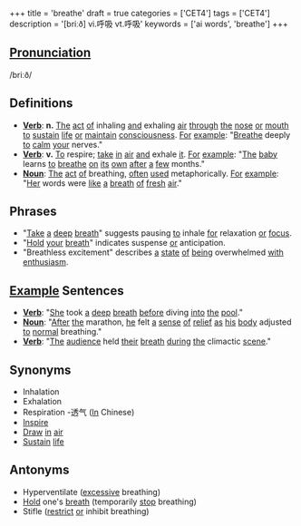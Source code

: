 +++
title = 'breathe'
draft = true
categories = ['CET4']
tags = ['CET4']
description = '[briːð] vi.呼吸 vt.呼吸'
keywords = ['ai words', 'breathe']
+++

## [Pronunciation](/en/post/pronunciation/)
/briːð/

## Definitions
- **[Verb](/en/post/verb/)**: **n.** [The](/en/post/the/) [act](/en/post/act/) [of](/en/post/of/) inhaling [and](/en/post/and/) exhaling [air](/en/post/air/) [through](/en/post/through/) [the](/en/post/the/) [nose](/en/post/nose/) [or](/en/post/or/) [mouth](/en/post/mouth/) [to](/en/post/to/) [sustain](/en/post/sustain/) [life](/en/post/life/) [or](/en/post/or/) [maintain](/en/post/maintain/) [consciousness](/en/post/consciousness/). [For](/en/post/for/) [example](/en/post/example/): "[Breathe](/en/post/breathe/) deeply [to](/en/post/to/) [calm](/en/post/calm/) [your](/en/post/your/) nerves."
- **[Verb](/en/post/verb/)**: **v.** [To](/en/post/to/) respire; [take](/en/post/take/) [in](/en/post/in/) [air](/en/post/air/) [and](/en/post/and/) exhale [it](/en/post/it/). [For](/en/post/for/) [example](/en/post/example/): "[The](/en/post/the/) [baby](/en/post/baby/) learns [to](/en/post/to/) [breathe](/en/post/breathe/) [on](/en/post/on/) [its](/en/post/its/) [own](/en/post/own/) [after](/en/post/after/) [a](/en/post/a/) [few](/en/post/few/) months."
- **[Noun](/en/post/noun/)**: [The](/en/post/the/) [act](/en/post/act/) [of](/en/post/of/) breathing, [often](/en/post/often/) [used](/en/post/used/) metaphorically. [For](/en/post/for/) [example](/en/post/example/): "[Her](/en/post/her/) words were [like](/en/post/like/) [a](/en/post/a/) [breath](/en/post/breath/) [of](/en/post/of/) [fresh](/en/post/fresh/) [air](/en/post/air/)."

## Phrases
- "[Take](/en/post/take/) [a](/en/post/a/) [deep](/en/post/deep/) [breath](/en/post/breath/)" suggests pausing [to](/en/post/to/) inhale [for](/en/post/for/) relaxation [or](/en/post/or/) [focus](/en/post/focus/).
- "[Hold](/en/post/hold/) [your](/en/post/your/) [breath](/en/post/breath/)" indicates suspense [or](/en/post/or/) anticipation.
- "Breathless excitement" describes [a](/en/post/a/) [state](/en/post/state/) [of](/en/post/of/) [being](/en/post/being/) overwhelmed [with](/en/post/with/) [enthusiasm](/en/post/enthusiasm/).

## [Example](/en/post/example/) Sentences
- **[Verb](/en/post/verb/)**: "[She](/en/post/she/) took [a](/en/post/a/) [deep](/en/post/deep/) [breath](/en/post/breath/) [before](/en/post/before/) diving [into](/en/post/into/) [the](/en/post/the/) [pool](/en/post/pool/)."
- **[Noun](/en/post/noun/)**: "[After](/en/post/after/) [the](/en/post/the/) marathon, [he](/en/post/he/) felt [a](/en/post/a/) [sense](/en/post/sense/) [of](/en/post/of/) [relief](/en/post/relief/) [as](/en/post/as/) [his](/en/post/his/) [body](/en/post/body/) adjusted [to](/en/post/to/) [normal](/en/post/normal/) breathing."
- **[Verb](/en/post/verb/)**: "[The](/en/post/the/) [audience](/en/post/audience/) held [their](/en/post/their/) [breath](/en/post/breath/) [during](/en/post/during/) [the](/en/post/the/) climactic [scene](/en/post/scene/)."

## Synonyms
- Inhalation
- Exhalation
- Respiration
-透气 ([In](/en/post/in/) Chinese)
- [Inspire](/en/post/inspire/)
- [Draw](/en/post/draw/) [in](/en/post/in/) [air](/en/post/air/)
- [Sustain](/en/post/sustain/) [life](/en/post/life/)

## Antonyms
- Hyperventilate ([excessive](/en/post/excessive/) breathing)
- [Hold](/en/post/hold/) one's [breath](/en/post/breath/) (temporarily [stop](/en/post/stop/) breathing)
- Stifle ([restrict](/en/post/restrict/) [or](/en/post/or/) inhibit breathing)

